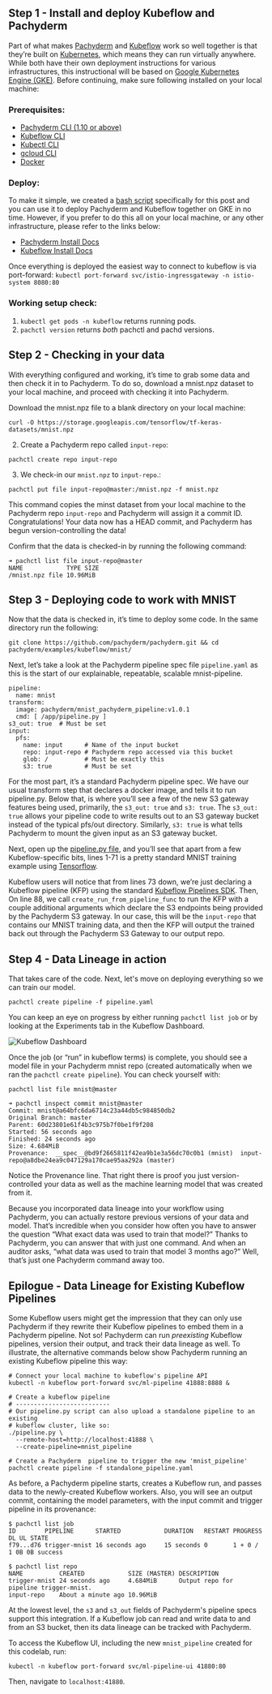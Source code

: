 ## Step 1 - Install and deploy Kubeflow and Pachyderm
Part of what makes [Pachyderm](https://pachyderm.com/) and [Kubeflow](https://www.kubeflow.org/) work so well together is that they’re built on [Kubernetes](https://kubernetes.io/), which means they can run virtually anywhere. While both have their own deployment instructions for various infrastructures, this instructional will be based on [Google Kubernetes Engine (GKE)](https://cloud.google.com/kubernetes-engine/). Before continuing, make sure following installed on your local machine:

### Prerequisites:
- [Pachyderm CLI (1.10 or above)](/getting-started/)
- [Kubeflow CLI](https://www.kubeflow.org/docs/started/getting-started/#installing-command-line-tools) 
- [Kubectl CLI](https://kubernetes.io/docs/tasks/tools/install-kubectl/)
- [gcloud CLI](https://cloud.google.com/sdk/gcloud/)
- [Docker](https://docs.docker.com/install/)

### Deploy:
To make it simple, we created a [bash script](https://github.com/pachyderm/pachyderm/tree/1.13.x/examples/kubeflow/mnist/gcp-kubeflow-pachyderm-setup.sh) specifically for this post and you can use it to deploy Pachyderm and Kubeflow together on GKE in no time. However, if you prefer to do this all on your local machine, or any other infrastructure, please refer to the links below:

- [Pachyderm Install Docs](http://docs.pachyderm.com/en/latest/getting-started/local-installation.html)
- [Kubeflow Install Docs](https://www.kubeflow.org/docs/started/getting-started/#installing-kubeflow)

Once everything is deployed the easiest way to connect to kubeflow is via port-forward:
`kubectl port-forward svc/istio-ingressgateway -n istio-system 8080:80`

### Working setup check: 
1. `kubectl get pods -n kubeflow` returns running pods.
2. `pachctl version` returns *both* pachctl and pachd versions.

## Step 2 - Checking in your data
With everything configured and working, it’s time to grab some data and then check it in to Pachyderm. To do so, download a mnist.npz dataset to your local machine, and proceed with checking it into Pachyderm. 

 Download the mnist.npz file to a blank directory on your local machine:

`curl -O https://storage.googleapis.com/tensorflow/tf-keras-datasets/mnist.npz`

2. Create a Pachyderm repo called `input-repo`:

`pachctl create repo input-repo`

3. We check-in our `mnist.npz` to `input-repo`.:

`pachctl put file input-repo@master:/mnist.npz -f mnist.npz`

This command copies the minst dataset from your local machine to the Pachyderm repo `input-repo` and Pachyderm will assign it a commit ID. Congratulations! Your data now has a HEAD commit, and Pachyderm has begun version-controlling the data!

Confirm that the data is checked-in by running the following command:

```
➜ pachctl list file input-repo@master
NAME            TYPE SIZE     
/mnist.npz file 10.96MiB
```

## Step 3 - Deploying code to work with MNIST
Now that the data is checked in, it’s time to deploy some code. In the same directory run the following:

`git clone https://github.com/pachyderm/pachyderm.git && cd pachyderm/examples/kubeflow/mnist/`

Next, let’s take a look at the Pachyderm pipeline spec file `pipeline.yaml` as this is the start of our explainable, repeatable, scalable mnist-pipeline.

```
pipeline:
  name: mnist
transform:
  image: pachyderm/mnist_pachyderm_pipeline:v1.0.1
  cmd: [ /app/pipeline.py ]
s3_out: true  # Must be set
input:
  pfs:
    name: input      # Name of the input bucket
    repo: input-repo # Pachyderm repo accessed via this bucket
    glob: /          # Must be exactly this
    s3: true         # Must be set
```

For the most part, it’s a standard Pachyderm pipeline spec. We have our usual transform step that declares a docker image, and tells it to run pipeline.py. Below that, is where you’ll see a few of the new S3 gateway  features being used, primarily, the `s3_out: true` and `s3: true`. The `s3_out: true` allows your pipeline code to write results out to an S3 gateway bucket instead of the typical pfs/out directory. Similarly, `s3: true` is what tells Pachyderm to mount the given input as an S3 gateway bucket.

Next, open up the [pipeline.py file](https://gist.github.com/Nick-Harvey/b353659e84e26d33b57a1ea9376ed27a), and you’ll see that apart from a few Kubeflow-specific bits, lines 1-71 is a pretty standard MNIST training example using [Tensorflow](https://www.tensorflow.org/).

Kubeflow users will notice that from lines 73 down, we’re just declaring a Kubeflow pipeline (KFP) using the standard [Kubeflow Pipelines SDK](https://www.kubeflow.org/docs/pipelines/sdk/sdk-overview/). Then, On line 88, we call `create_run_from_pipeline_func` to run the KFP with a couple additional arguments which declare the S3 endpoints being provided by the Pachyderm S3 gateway. In our case, this will be the `input-repo` that contains our MNIST training data, and then the KFP will output the trained back out through the Pachyderm S3 Gateway to our output repo.

## Step 4 - Data Lineage in action
That takes care of the code. Next, let's move on deploying everything so we can train our model.

`pachctl create pipeline -f pipeline.yaml`

You can keep an eye on progress by either running `pachctl list job` or by looking at the Experiments tab in the Kubeflow Dashboard.

![Kubeflow Dashboard](https://github.com/pachyderm/website/blob/master/static/images/Releases/1.10/Kubeflow-Central-Dashboard.jpg)

Once the job (or “run” in kubeflow terms) is complete, you should see a model file in your Pachyderm mnist repo (created automatically when we ran the `pachctl create pipeline`). You can check yourself with:

`pachctl list file mnist@master`

```
➜ pachctl inspect commit mnist@master
Commit: mnist@a64bfc6da6714c23a44db5c984850db2
Original Branch: master
Parent: 60d23801e61f4b3c975b7f0be1f9f208
Started: 56 seconds ago
Finished: 24 seconds ago
Size: 4.684MiB
Provenance:  __spec__@bd9f2665811f42ea9b1e3a56dc70c0b1 (mnist)  input-repo@a8dbe24ea9c047129a170cae95aa292a (master)
```

Notice the Provenance line. That right there is proof you just version-controlled your data as well as the machine learning model that was created from it.

Because you incorporated data lineage into your workflow using Pachyderm, you can actually restore previous versions of your data and model. That’s incredible when you consider how often you have to answer the question “What exact data was used to train that model?” Thanks to Pachyderm, you can answer that with just one command. And when an auditor asks, “what data was used to train that model 3 months ago?” Well, that’s just one Pachyderm command away too.

## Epilogue - Data Lineage for Existing Kubeflow Pipelines

Some Kubeflow users might get the impression that they can only use Pachyderm if they rewrite their Kubeflow pipelines to embed them in a Pachyderm pipeline. Not so! Pachyderm can run *preexisting* Kubeflow pipelines, version their output, and track their data lineage as well. To illustrate, the alternative commands below show Pachyderm running an existing Kubeflow pipeline this way:

```
# Connect your local machine to kubeflow's pipeline API
kubectl -n kubeflow port-forward svc/ml-pipeline 41888:8888 &

# Create a kubeflow pipeline
# --------------------------
# Our pipeline.py script can also upload a standalone pipeline to an existing
# kubeflow cluster, like so:
./pipeline.py \
  --remote-host=http://localhost:41888 \
  --create-pipeline=mnist_pipeline

# Create a Pachyderm  pipeline to trigger the new 'mnist_pipeline'
pachctl create pipeline -f standalone_pipeline.yaml
```

As before, a Pachyderm pipeline starts, creates a Kubeflow run, and passes data to the newly-created Kubeflow workers. Also, you will see an output commit, containing the model parameters, with the input commit and trigger pipeline in its provenance:
```
$ pachctl list job
ID        PIPELINE      STARTED            DURATION   RESTART PROGRESS  DL UL STATE
f79...d76 trigger-mnist 16 seconds ago     15 seconds 0       1 + 0 / 1 0B 0B success

$ pachctl list repo
NAME          CREATED            SIZE (MASTER) DESCRIPTION
trigger-mnist 24 seconds ago     4.684MiB      Output repo for pipeline trigger-mnist.
input-repo    About a minute ago 10.96MiB
```

At the lowest level, the `s3` and `s3_out` fields of Pachyderm's pipeline specs support this integration. If a Kubeflow job can read and write data to and from an S3 bucket, then its data lineage can be tracked with Pachyderm.

To access the Kubeflow UI, including the new `mnist_pipeline` created for this codelab, run:
```
kubectl -n kubeflow port-forward svc/ml-pipeline-ui 41880:80
```
Then, navigate to `localhost:41880`.
